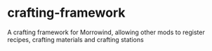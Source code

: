 # crafting-framework
A crafting framework for Morrowind, allowing other mods to register recipes, crafting materials and crafting stations
